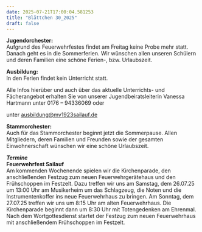 ```yaml
---
date: 2025-07-21T17:00:04.581253
title: "Blättchen 30_2025"
draft: false
---
```


 

**Jugendorchester:**  
Aufgrund des Feuerwehrfestes findet am Freitag keine Probe mehr statt. Danach geht es in die Sommerferien. Wir wünschen allen unseren Schülern und deren Familien eine schöne Ferien-, bzw. Urlaubszeit.

**Ausbildung:**  
In den Ferien findet kein Unterricht statt.

Alle Infos hierüber und auch über das aktuelle Unterrichts- und Fächerangebot erhalten Sie von unserer Jugendbeiratsleiterin Vanessa Hartmann unter 0176 – 94336069 oder 

unter ausbildung@mv1923sailauf.de

**Stammorchester:**  
Auch für das Stammorchester beginnt jetzt die Sommerpause. Allen Mitgliedern, deren Familien und Freunden sowie der gesamten Einwohnerschaft wünschen wir eine schöne Urlaubszeit. 

***Termine***  
**Feuerwehrfest Sailauf**  
Am kommenden Wochenende spielen wir die Kirchenparade, den anschließenden Festzug zum neuen Feuerwehrgerätehaus und den Frühschoppen im Festzelt.
Dazu treffen wir uns am Samstag, dem 26.07.25 um 13:00 Uhr am Musikerheim um das Schlagzeug, die Noten und die Instrumentenkoffer ins neue Feuerwehrhaus zu bringen.
Am Sonntag, dem 27.07.25 treffen wir uns um 8:15 Uhr am alten Feuerwehrhaus. Die Kirchenparade beginnt dann um 8:30 Uhr mit Totengedenken am Ehrenmal. Nach dem Wortgottesdienst startet der Festzug zum neuen Feuerwehrhaus mit anschließendem Frühschoppen im Festzelt. 


